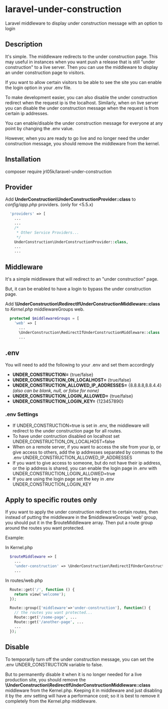 # laravel-under-construction
Laravel middleware to display under construction message with an option to login 

## Description
It's simple. The middleware redirects to the under construction page. This may useful in instances when you want push a release that is still "under construction" to a live server. Then you can use the middleware to display an under construction page to visitors. 

If you want to allow certain visitors to be able to see the site you can enable the login option in your .env file. 

To make development easier, you can also disable the under construction redirect when the request ip is the localhost. Similarly, when on live server you can disable the under construction message when the request is from certain ip addresses.

You can enable/disable the under construction message for everyone at any point by changing the .env value.

However, when you are ready to go live and no longer need the under construction message, you should remove the middleware from the kernel.

## Installation
composer require jrl05k/laravel-under-construction

## Provider
Add **UnderConstruction\UnderConstructionProvider::class** to _config/app.php_ providers. (only for <5.5.x)
```php
  'providers' => [
    ...
    ...
    /*
     * Other Service Providers...
     */
    UnderConstruction\UnderConstructionProvider::class,  
    ...
    ...
```

## Middleware
It's a simple middleware that will redirect to an "under construction" page. 

But, it can be enabled to have a login to bypass the under construction page.

Add **\UnderConstruction\RedirectIfUnderConstructionMiddleware::class** to _Kernel.php_ middlewareGroups web.
```php
  protected $middlewareGroups = [
    'web' => [
      ...
      \UnderConstruction\RedirectIfUnderConstructionMiddleware::class
      ...
```

## .env
You will need to add the following to your .env and set them accordingly

- **UNDER_CONSTRUCTION=** {true/false}
- **UNDER_CONSTRUCTION_ON_LOCALHOST=** {true/false}
- **UNDER_CONSTRUCTION_ALLOWED_IP_ADDRESSES=** {8.8.8.8,8.8.4.4} _(also can be blank, null, or false for none)_
- **UNDER_CONSTRUCTION_LOGIN_ALLOWED=** {true/false}
- **UNDER_CONSTRUCTION_LOGIN_KEY=** {123457890}


### .env Settings
- If UNDER_CONSTRUCTION=true is set in .env, the middleware will redirect to the under construction page for all routes.
- To have under contruction disabled on localhost set UNDER_CONSTRUCTION_ON_LOCALHOST=false
- When on a remote server, if you want to access the site from your ip, or give access to others, add the ip addresses separated by commas to the .env UNDER_CONSTRUCTION_ALLOWED_IP_ADDRESSES
- If you want to give access to someone, but do not have their ip address, or the ip address is shared, you can enable the login page in .env with UNDER_CONSTRUCTION_LOGIN_ALLOWED=true
- If you are using the login page set the key in .env UNDER_CONSTRUCTION_LOGIN_KEY


## Apply to specific routes only
If you want to apply the under construction redirect to certain routes, then instead of putting the middleware in the $middlewareGroups 'web' group, you should put it in the $routeMiddleware array. Then put a route group around the routes you want protected.

Example:

  In Kernel.php
  ```php
    $routeMiddleware => [
      ...
      'under-construction' => \UnderConstruction\RedirectIfUnderConstructionMiddleware::class, 
      ...
  ```
  
  In routes/web.php
  ```php
    Route::get('/', function () {
      return view('welcome');
    });

    Route::group(['middleware'=>'under-construction'], function() {
      // the routes you want protected...    
      Route::get('/some-page', ...
      Route::get('/another-page', ...
      ...
    });
  ```    
    
## Disable 
To temporarily turn off the under construction message, you can set the .env UNDER_CONSTRUCTION variable to false. 

But to permanently disable it when it is no longer needed for a live production site, you should remove the **\UnderConstruction\RedirectIfUnderConstructionMiddleware::class** middleware from the Kernel.php.
Keeping it in middleware and just disabling it by the .env setting will have a performance cost; so it is best to remove it completely from the Kernel.php middleware.
